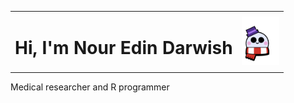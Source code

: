 <div align="center">
  <table>
    <tr>
      <td><h1>Hi, I'm Nour Edin Darwish</h1></td>
      <td><img src="https://raw.githubusercontent.com/adqe404/BrawlStarsAnimatedPins/refs/heads/master/Player%20Pins/Campaigns/BRAWLIDAYS/Gifs/emoji_brawlmas_thanks.gif" width="60"></td>
    </tr>
  </table>
</div>

Medical researcher and R programmer

